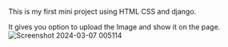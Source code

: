 This is my first mini project using HTML CSS and django.

It gives you option to upload the Image and show it on the page.
![Screenshot 2024-03-07 005114](https://github.com/C-U-H-M-C-A-Major/Django_App/assets/142156248/7baf3111-5fca-4c76-85b4-ae0844979ef7)
